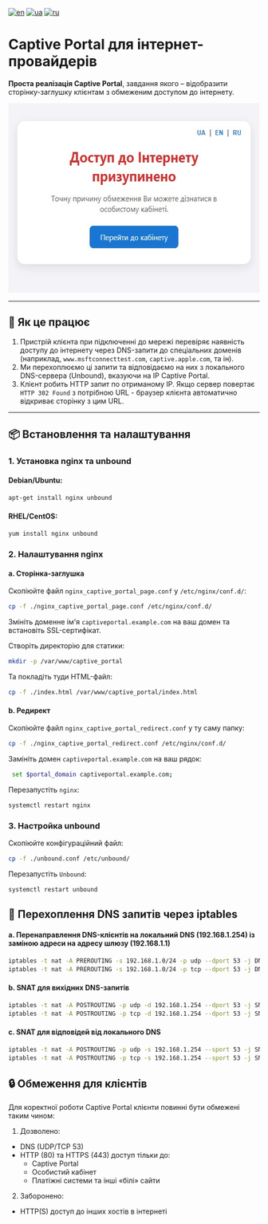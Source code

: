 [![en](https://img.shields.io/badge/lang-en-red.svg)](README_EN.md)
[![ua](https://img.shields.io/badge/lang-ua-yellow.svg)](README.md)
[![ru](https://img.shields.io/badge/lang-ru-blue.svg)](README_RU.md)

# Captive Portal для інтернет-провайдерів

**Проста реалізація Captive Portal**, завдання якого – відобразити сторінку-заглушку клієнтам з обмеженим доступом до інтернету.

<img src="https://raw.githubusercontent.com/Nekkoy/Captive-Portal/main/img_ua.jpg" width="560" height="380">

---

## 🔧 Як це працює

1. Пристрій клієнта при підключенні до мережі перевіряє наявність доступу до інтернету через DNS-запити до спеціальних доменів (наприклад, `www.msftconnecttest.com`, `captive.apple.com`, та ін).
2. Ми перехоплюємо ці запити та відповідаємо на них з локального DNS-сервера (Unbound), вказуючи на IP Captive Portal.
3. Клієнт робить HTTP запит по отриманому IP. Якщо сервер повертає `HTTP 302 Found` з потрібною URL - браузер клієнта автоматично відкриває сторінку з цим URL.

---

## 📦 Встановлення та налаштування

### 1. Установка nginx та unbound

#### Debian/Ubuntu:
```bash
apt-get install nginx unbound
```

#### RHEL/CentOS:
```bash
yum install nginx unbound
```

### 2. Налаштування nginx
#### a. Сторінка-заглушка
Скопіюйте файл `nginx_captive_portal_page.conf` у `/etc/nginx/conf.d/`:
```bash
cp -f ./nginx_captive_portal_page.conf /etc/nginx/conf.d/
```
Змініть доменне ім'я `captiveportal.example.com` на ваш домен та встановіть SSL-сертифікат.

Створіть директорію для статики:
```bash
mkdir -p /var/www/captive_portal
```

Та покладіть туди HTML-файл:
```bash
cp -f ./index.html /var/www/captive_portal/index.html
```

#### b. Редирект
Скопіюйте файл `nginx_captive_portal_redirect.conf` у ту саму папку:
```bash
cp -f ./nginx_captive_portal_redirect.conf /etc/nginx/conf.d/
```
Замініть домен `captiveportal.example.com` на ваш рядок:
```bash
 set $portal_domain captiveportal.example.com;
```

Перезапустіть `nginx`:
```bash
systemctl restart nginx
```

### 3. Настройка unbound
Скопіюйте конфігураційний файл:
```bash
cp -f ./unbound.conf /etc/unbound/
```

Перезапустіть `Unbound`:
```bash
systemctl restart unbound
```

## 🔐 Перехоплення DNS запитів через iptables
#### a. Перенаправлення DNS-клієнтів на локальний DNS (192.168.1.254) із заміною адреси на адресу шлюзу (192.168.1.1)
```bash
iptables -t nat -A PREROUTING -s 192.168.1.0/24 -p udp --dport 53 -j DNAT --to-destination 192.168.1.254:53
iptables -t nat -A PREROUTING -s 192.168.1.0/24 -p tcp --dport 53 -j DNAT --to-destination 192.168.1.254:53
```
#### b. SNAT для вихідних DNS-запитів
```bash
iptables -t nat -A POSTROUTING -p udp -d 192.168.1.254 --dport 53 -j SNAT --to-source 192.168.1.1
iptables -t nat -A POSTROUTING -p tcp -d 192.168.1.254 --dport 53 -j SNAT --to-source 192.168.1.1
```

#### c. SNAT для відповідей від локального DNS
```bash
iptables -t nat -A POSTROUTING -p udp -s 192.168.1.254 --sport 53 -j SNAT --to-source 192.168.1.1
iptables -t nat -A POSTROUTING -p tcp -s 192.168.1.254 --sport 53 -j SNAT --to-source 192.168.1.1
```

## 🔒 Обмеження для клієнтів
Для коректної роботи Captive Portal клієнти повинні бути обмежені таким чином:

1. Дозволено:
 - DNS (UDP/TCP 53)
 - HTTP (80) та HTTPS (443) доступ тільки до:
   - Captive Portal
   - Особистий кабінет
   - Платіжні системи та інші «білі» сайти

2. Заборонено:
 - HTTP(S) доступ до інших хостів в інтернеті
